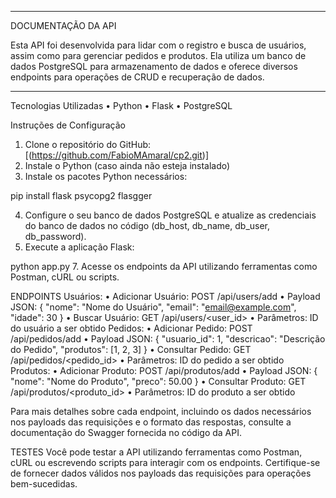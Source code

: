 ------------------------------------------------------------------
DOCUMENTAÇÃO DA API

Esta API foi desenvolvida para lidar com o registro e busca de usuários, assim como para gerenciar pedidos e produtos. Ela utiliza um banco de dados PostgreSQL para armazenamento de dados e oferece diversos endpoints para operações de CRUD e recuperação de dados.

------------------------------------------------------------------
Tecnologias Utilizadas
•	Python
•	Flask
•	PostgreSQL

Instruções de Configuração
1.	Clone o repositório do GitHub: [(https://github.com/FabioMAmaral/cp2.git)]
2.	Instale o Python (caso ainda não esteja instalado)
3.	Instale os pacotes Python necessários:

pip install flask psycopg2 flasgger 

4.	Configure o seu banco de dados PostgreSQL e atualize as credenciais do banco de dados no código (db_host, db_name, db_user, db_password).
5.	Execute a aplicação Flask:
   
python app.py 
7.	Acesse os endpoints da API utilizando ferramentas como Postman, cURL ou scripts.
   
ENDPOINTS
Usuários:
  •	Adicionar Usuário: POST /api/users/add
  •	Payload JSON: { "nome": "Nome do Usuário", "email": "email@example.com", "idade": 30 }
  •	Buscar Usuário: GET /api/users/<user_id>
  •	Parâmetros: ID do usuário a ser obtido
Pedidos:
  •	Adicionar Pedido: POST /api/pedidos/add
  •	Payload JSON: { "usuario_id": 1, "descricao": "Descrição do Pedido", "produtos": [1, 2, 3] }
  •	Consultar Pedido: GET /api/pedidos/<pedido_id>
  •	Parâmetros: ID do pedido a ser obtido
Produtos:
  •	Adicionar Produto: POST /api/produtos/add
  •	Payload JSON: { "nome": "Nome do Produto", "preco": 50.00 }
  •	Consultar Produto: GET /api/produtos/<produto_id>
  •	Parâmetros: ID do produto a ser obtido
  
Para mais detalhes sobre cada endpoint, incluindo os dados necessários nos payloads das requisições e o formato das respostas, consulte a documentação do Swagger fornecida no código da API.

TESTES
Você pode testar a API utilizando ferramentas como Postman, cURL ou escrevendo scripts para interagir com os endpoints. Certifique-se de fornecer dados válidos nos payloads das requisições para operações bem-sucedidas.
